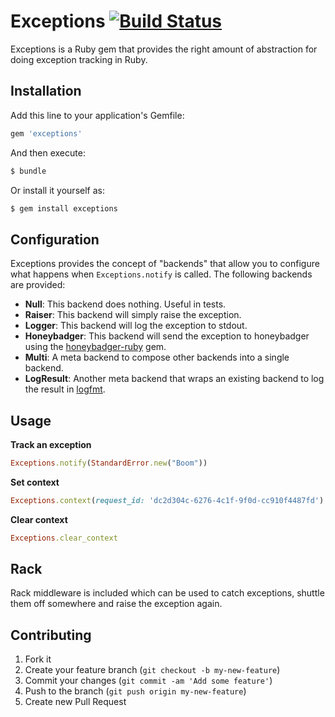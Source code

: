 # Exceptions [![Build Status](https://travis-ci.org/remind101/exceptions.svg?branch=master)](https://travis-ci.org/remind101/exceptions)

Exceptions is a Ruby gem that provides the right amount of abstraction for doing exception
tracking in Ruby.

## Installation

Add this line to your application's Gemfile:

```ruby
gem 'exceptions'
```

And then execute:

```ruby
$ bundle
```

Or install it yourself as:

```ruby
$ gem install exceptions
```

## Configuration

Exceptions provides the concept of "backends" that allow you to configure what
happens when `Exceptions.notify` is called. The following backends are provided:

* **Null**: This backend does nothing. Useful in tests.
* **Raiser**: This backend will simply raise the exception.
* **Logger**: This backend will log the exception to stdout.
* **Honeybadger**: This backend will send the exception to honeybadger using the [honeybadger-ruby](https://github.com/honeybadger-io/honeybadger-ruby) gem.
* **Multi**: A meta backend to compose other backends into a single backend.
* **LogResult**: Another meta backend that wraps an existing backend to log the result in [logfmt](https://brandur.org/logfmt).

## Usage

**Track an exception**

```ruby
Exceptions.notify(StandardError.new("Boom"))
```

**Set context**

```ruby
Exceptions.context(request_id: 'dc2d304c-6276-4c1f-9f0d-cc910f4487fd')
```

**Clear context**

```ruby
Exceptions.clear_context
```

## Rack

Rack middleware is included which can be used to catch exceptions, shuttle them off somewhere and
raise the exception again.

## Contributing

1. Fork it
2. Create your feature branch (`git checkout -b my-new-feature`)
3. Commit your changes (`git commit -am 'Add some feature'`)
4. Push to the branch (`git push origin my-new-feature`)
5. Create new Pull Request
